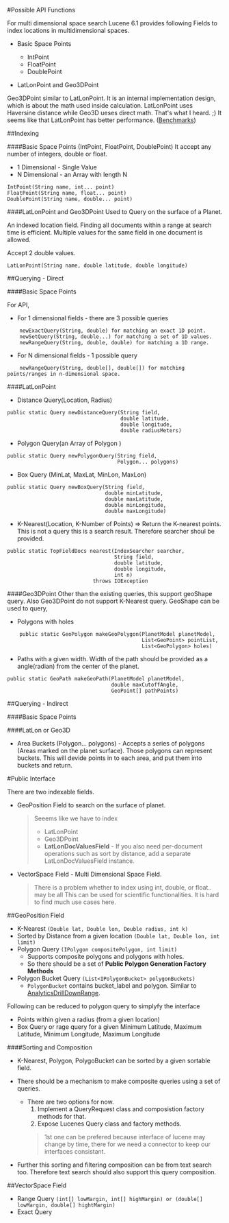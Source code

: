 #Possible API Functions

For multi dimensional space search Lucene 6.1 provides following Fields to index locations in multidimensional spaces.

* Basic Space Points
    * IntPoint
    * FloatPoint
    * DoublePoint
    
* LatLonPoint and Geo3DPoint

Geo3DPoint similar to LatLonPoint. It is an internal implementation design, which is about the math used inside calculation. LatLonPoint uses Haversine distance while Geo3D ueses direct math. That's what I heard. ;)
It seems like that LatLonPoint has better performance. ([Benchmarks](http://home.apache.org/~mikemccand/geobench.html))

##Indexing

####Basic Space Points (IntPoint, FloatPoint, DoublePoint)
It accept any number of integers, double or float.

* 1 Dimensional - Single Value
* N Dimensional - an Array with length N
```
IntPoint(String name, int... point)
FloatPoint(String name, float... point)
DoublePoint(String name, double... point)
```

####LatLonPoint and Geo3DPoint
Used to Query on the surface of a Planet.

An indexed location field. Finding all documents within a range at search time is efficient. Multiple values for the same field in one document is allowed.

Accept 2 double values.
```
LatLonPoint(String name, double latitude, double longitude)
```


##Querying - Direct

####Basic Space Points

For API, 
* For 1 dimensional fields - there are 3 possible queries
```
    newExactQuery(String, double) for matching an exact 1D point.
    newSetQuery(String, double...) for matching a set of 1D values.
    newRangeQuery(String, double, double) for matching a 1D range.
```

* For N dimensional fields - 1 possible query
```
    newRangeQuery(String, double[], double[]) for matching points/ranges in n-dimensional space. 
```
    

####LatLonPoint
* Distance Query(Location, Radius)
```
public static Query newDistanceQuery(String field,
                                     double latitude,
                                     double longitude,
                                     double radiusMeters)
```

* Polygon Query(an Array of Polygon )
```
public static Query newPolygonQuery(String field,
                                    Polygon... polygons)
```
* Box Query (MinLat, MaxLat, MinLon, MaxLon)
```
public static Query newBoxQuery(String field,
                                double minLatitude,
                                double maxLatitude,
                                double minLongitude,
                                double maxLongitude)
```
* K-Nearest(Location, K-Number of Points) => Return the K-nearest points. This is not a query this is a search result. Therefore searcher shoul be provided. 
```
public static TopFieldDocs nearest(IndexSearcher searcher,
                                   String field,
                                   double latitude,
                                   double longitude,
                                   int n)
                            throws IOException
```


####Geo3DPoint
Other than the existing queries, this support geoShape query. Also Geo3DPoint do not support K-Nearest query. 
    GeoShape can be used to query, 
* Polygons with holes
```
    public static GeoPolygon makeGeoPolygon(PlanetModel planetModel,
                                            List<GeoPoint> pointList,
                                            List<GeoPolygon> holes)
```

* Paths with a given width. Width of the path should be provided as a angle(radian) from the center of the planet.
```
public static GeoPath makeGeoPath(PlanetModel planetModel,
                                  double maxCutoffAngle,
                                  GeoPoint[] pathPoints)
```

##Querying - Indirect

####Basic Space Points

####LatLon or Geo3D
* Area Buckets (Polygon... polygons) - Accepts a series of polygons (Areas marked on the planet surface).
 Those polygons can represent buckets. This will devide points in to each area, and put them into buckets and return.
 
 
 
 
#Public Interface

There are two indexable fields. 

* GeoPosition Field to search on the surface of planet.
    > Seeems like we have to index 
    > * LatLonPoint
    > * Geo3DPoint
    > * **LatLonDocValuesField** - If you also need per-document operations such as sort by distance, add a separate LatLonDocValuesField instance.

* VectorSpace Field - Multi Dimensional Space Field.
    > There is a problem whether to index using int, double, or float.. may be all
    > This can be used for scientific functionalities. It is hard to find much use cases here.
    

##GeoPosition Field

* K-Nearest `(Double lat, Double lon, Double radius, int k)`
* Sorted by Distance from a given location `(Double lat, Double lon, int limit)`
* Polygon Query `(IPolygon compositePolygon, int limit)`
    * Supports composite polygons and polygons with holes.
    * So there should be a set of __Public Polygon Generation Factory Methods__
* Polygon Bucket Query `(List<IPolygonBucket> polygonBuckets)`
    * `PolygonBucket` contains bucket_label and polygon. Similar to [AnalyticsDrillDownRange](https://github.com/janakact/carbon-analytics/blob/master/components/analytics-core/org.wso2.carbon.analytics.dataservice.commons/src/main/java/org/wso2/carbon/analytics/dataservice/commons/AnalyticsDrillDownRange.java).

Following can be reduced to polygon query to simplyfy the interface
* Points within given a radius (from a given location)
* Box Query or rage query for a given Minimum Latitude, Maximum Latitude, Minimum Longitude, Maximum Longitude


####Sorting and Composition
* K-Nearest, Polygon, PolygoBucket can be sorted by a given sortable field. 
* There should be a mechanism to make composite queries using a set of queries.
    * There are two options for now. 
        1. Implement a QueryRequest class and composistion factory methods for that.
        2. Expose Lucenes Query class and factory methods.
        > 1st one can be prefered because interface of lucene may change by time, there for we need a connector to keep our interfaces consistant. 

* Further this sorting and filtering composition can be from text search too. Therefore text search should also support this query composition.

##VectorSpace Field
* Range Query `(int[] lowMargin, int[] highMargin) or (double[] lowMargin, double[] hightMargin)`
* Exact Query